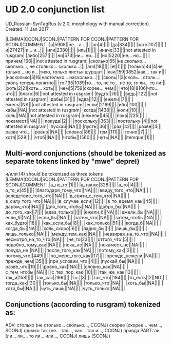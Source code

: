 # UD 2.0 conjunction list

UD_Russian-SynTagRus (v.2.0, morphology with manual correction)  Created: 11 Jan 2017

|LEMMA|CCONJ|SCONJ|PATTERN FOR CCONJ|PATTERN FOR SCONJ|COMMENT|
|а|5908||не... а...|||
|ан|4|||||
|да|334|||||
|зато|107|||||
|и|27427||и... и...|||
|или|2380|||||
|иль|1|||||
|иначе|33||||not attested in rusgram|
|либо|257|||||
|ни|573||ни... ни...|||
|но|5220||не... но...|||
|причем|168||||not attested in rusgram|
|сколько|55||не сколько... сколько..., не столько... сколько...|||
|and|18|||||
|et|1|||||
|только|44|4|не только... но и...|тихо, только листья шуршат||
|как|159|3852|как… так и|||
|насколько|3|16|настолько... насколько...|||
|сколь|1|3|сколь... столь...|сколь теперь понятно||
|то|195|1089|то... то, не то... не то, то ли… то ли|||
|хоть|2|21|хоть… хоть|||
|чем|5|759|скорее... чем|||
|что|18|8106|что... что|||
|благо||6|||not attested in rusgram|
|будто||76||||
|ведь||122|||not attested in rusgram|
|дабы||31||||
|едва||12||||
|ежели||7||||
|ежель||NA|||not attested in rusgram|
|если||2169||||
|ибо||100||||
|кабы||NA|||not attested in rusgram|
|когда||1438||||
|коли||10||||
|коль||NA|||not attested in rusgram|
|нежели||45||||
|пока||225||||
|покамест||NA||||
|покуда||2||||
|поскольку||363||||
|постольку||4|||not attested in rusgram|
|пускай||NA||||
|пусть||36||||
|раз||42||||
|разве||4|||разве что...|
|ровно||NA||||
|словно||86||||
|тем||111||||
|точно||7||||
|хотя||528||||
|чтоб||NA||||
|чтобы||1560||||
|чуть||NA||||
|itemque||1||||

## Multi-word conjunctions (should be tokenized as separate tokens linked by "mwe" deprel)
и/или (4) should be tokenized as three tokens
|LEMMA|CCONJ|SCONJ|PATTERN FOR CCONJ|PATTERN FOR SCONJ|COMMENT|
|а_не_то||1||||
|а_также|328|||||
|а_то||4||||
|а_то_и|45|||||
|благодаря_тому_что||NA||||
|ввиду_того_что||NA||||
|вследствие_того_что||NA||||
|в_связи_с_тем_что||NA||||
|в_силу_того_что||NA||||
|в_случае_если||12||||
|в_то_время_как||45||||
|даром_что||NA||||
|для_того_чтобы||NA||||
|добро_бы||NA||||
|до_того_как||7||||
|едва_только||||||
|ежели_б||NA||||
|ежели_бы||NA||||
|если_б||NA||||
|если_бы||NA||||
|затем_что||NA||||
|затем_чтобы||NA||||
|как_будто||18||||
|как_если_бы||8||||
|как_только||51||||
|когда_б||NA||||
|когда_бы||NA||||
|коль_скоро||6||||
|ладно_бы||||||
|лишь_бы||||||
|лишь_только||NA||||
|между_тем_как||NA||||
|невзирая_на_то_что||NA||||
|несмотря_на_то_что||NA||||
|не_то|23|||||
|оттого_что||5||||
|подобно_тому_как||NA||||
|пока_не||NA||||
|покамест_не||NA||||
|покуда_не||NA||||
|после_того_как||NA||||
|потому_как||3||||
|потому_что||449||||
|по_мере_того_как||17||||
|прежде_нежели||NA||||
|прежде_чем||35||||
|при_условии_что||4||||
|пускай_бы||NA||||
|разве_что||10||||
|ровно_как||NA||||
|словно_как||NA||||
|с_тем_чтобы||NA||||
|с_тех_пор_как||10||||
|так_же_как|13|||||
|так_и|158|||||
|так_как||196||||
|т.к.||3||||
|так_что||184||||
|то_есть||2||ND||
|тогда_как||30||||
|только_бы||NA||||
|только_что||NA||||
|хоть_бы||NA||||
|хотя_бы||NA||||
|чуть_лишь||NA||||
|чуть_только||NA||||

## Conjunctions (according to rusgram) tokenized as:
ADV:
столько (не столько... сколько..., CCONJ)
скорее (скорее... чем..., SCONJ)
однако
так (не... так..., как... так и..., CCONJ)
правда
PART:
ли (ли... ли..., то ли... или..., CCONJ)
лишь (SCONJ)
